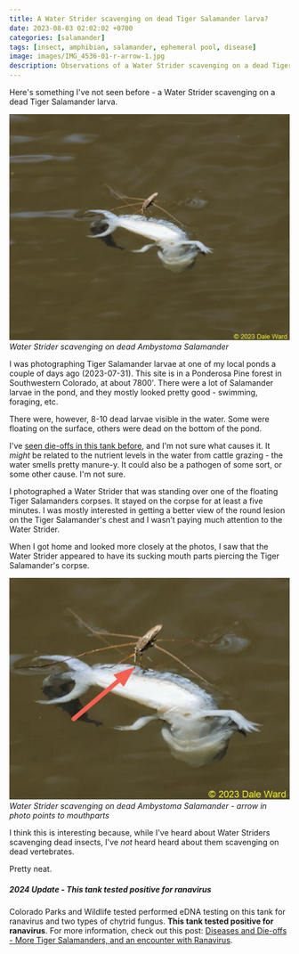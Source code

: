 ```yaml
---
title: A Water Strider scavenging on dead Tiger Salamander larva?
date: 2023-08-03 02:02:02 +0700
categories: [salamander]
tags: [insect, amphibian, salamander, ephemeral pool, disease]
image: images/IMG_4536-01-r-arrow-1.jpg
description: Observations of a Water Strider scavenging on a dead Tiger Salamander larva. Udpate - this cattle tank has since tested positive for ranavirus, via eDNA testing.
---
```

Here's something I've not seen before - a Water Strider scavenging on a dead Tiger Salamander larva.

![picture](images/IMG_4536_01-r-1024x824.jpg)
*Water Strider scavenging on dead Ambystoma Salamander*

I was photographing Tiger Salamander larvae at one of my local ponds a couple of days ago (2023-07-31). This site is in a Ponderosa Pine forest in Southwestern Colorado, at about 7800'. There were a lot of Salamander larvae in the pond, and they mostly looked pretty good - swimming, foraging, etc.

There were, however, 8-10 dead larvae visible in the water. Some were floating on the surface, others were dead on the bottom of the pond.

I've [seen die-offs in this tank before](https://tightloop.com/blog/2019/08/06/more-tiger-salamanders/), and I'm not sure what causes it. It _might_ be related to the nutrient levels in the water from cattle grazing - the water smells pretty manure-y. It could also be a pathogen of some sort, or some other cause. I'm not sure.

I photographed a Water Strider that was standing over one of the floating Tiger Salamanders corpses. It stayed on the corpse for at least a five minutes. I was mostly interested in getting a better view of the round lesion on the Tiger Salamander's chest and I wasn’t paying much attention to the Water Strider.

When I got home and looked more closely at the photos, I saw that the Water Strider appeared to have its sucking mouth parts piercing the Tiger Salamander's corpse.

![picture](images/IMG_4536-01-r-arrow-1.jpg)
*Water Strider scavenging on dead Ambystoma Salamander - arrow in photo points to mouthparts*

I think this is interesting because, while I've heard about Water Striders scavenging dead insects, I've _not_ heard heard about them scavenging on dead vertebrates.

Pretty neat.

##### 2024 Update - This tank tested positive for ranavirus

Colorado Parks and Wildlife tested performed eDNA testing on this tank for ranavirus and two types of chytrid fungus. **This tank tested positive for ranavirus**. For more information, check out this post: [Diseases and Die-offs - More Tiger Salamanders, and an encounter with Ranavirus](https://tightloop.com/blog/2019/08/06/more-tiger-salamanders/).
